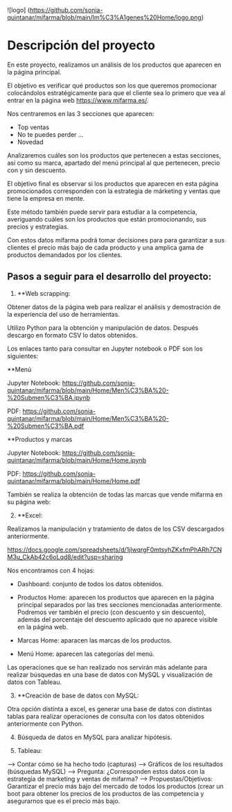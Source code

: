 ![logo] (https://github.com/sonia-quintanar/mifarma/blob/main/Im%C3%A1genes%20Home/logo.png)

# Descripción del proyecto

En este proyecto, realizamos un análisis de los productos que aparecen en la página principal. 

El objetivo es verificar qué productos son los que queremos promocionar colocándolos estratégicamente para que el cliente sea lo primero que vea al entrar en la página web https://www.mifarma.es/.

Nos centraremos en las 3 secciones que aparecen:

- Top ventas
- No te puedes perder ...
- Novedad

Analizaremos cuáles son los productos que pertenecen a estas secciones, así como su marca, apartado del menú principal al que pertenecen, precio con y sin descuento. 

El objetivo final es observar si los productos que aparecen en esta página promocionados corresponden con la estrategia de márketing y ventas que tiene la empresa en mente.

Este método también puede servir para estudiar a la competencia, averiguando cuáles son los productos que  están promocionando, sus precios y estrategias. 

Con estos datos mifarma podrá tomar decisiones para para garantizar a sus clientes el precio más bajo de cada producto y una amplica gama de productos demandados por los clientes.


## Pasos a seguir para el desarrollo del proyecto:

1. **Web scrapping:

Obtener datos de la página web para realizar el análisis y demostración de la experiencia del uso de herramientas. 

Utilizo Python para la obtención y manipulación de datos. Después descargo en formato CSV lo datos obtenidos. 

Los enlaces tanto para consultar en Jupyter notebook o PDF son los siguientes:

**Menú

Jupyter Notebook:
https://github.com/sonia-quintanar/mifarma/blob/main/Home/Men%C3%BA%20-%20Submen%C3%BA.ipynb

PDF:
https://github.com/sonia-quintanar/mifarma/blob/main/Home/Men%C3%BA%20-%20Submen%C3%BA.pdf


**Productos y marcas

Jupyter Notebook:
https://github.com/sonia-quintanar/mifarma/blob/main/Home/Home.ipynb

PDF:
https://github.com/sonia-quintanar/mifarma/blob/main/Home/Home.pdf

También se realiza la obtención de todas las marcas que vende mifarma en su página web:




2. **Excel:

Realizamos la manipulación y tratamiento de datos de los CSV descargados anteriormente.

https://docs.google.com/spreadsheets/d/1jIwqrgF0mtsyhZKxfmPhARh7CNM3u_CkAb42c6oLqd8/edit?usp=sharing

Nos encontramos con 4 hojas:

 - Dashboard: conjunto de todos los datos obtenidos.

 - Productos Home: aparecen los productos que aparecen en la página principal separados por las tres secciones mencionadas anteriormente. Podremos ver también el precio (con descuento y sin descuento), además del porcentaje del descuento aplicado que no aparece visible en la página web.

 - Marcas Home: aparacen las marcas de los productos.

 - Menú Home: aparecen las categorías del menú.

Las operaciones que se han realizado nos servirán más adelante para realizar búsquedas en una base de datos con MySQL y visualización de datos con Tableau.


3. **Creación de base de datos con MySQL:

Otra opción distinta a excel, es generar una base de datos con distintas tablas para realizar operaciones de consulta con los datos obtenidos anteriormente con Python.



4. Búsqueda de datos en MySQL para analizar hipótesis.

5. Tableau:

—> Contar cómo se ha hecho todo (capturas)
—> Gráficos de los resultados (búsquedas MySQL)
—> Pregunta: ¿Corresponden estos datos con la estrategia de marketing y ventas de mifarma?
—> Propuestas/Objetivos: Garantizar el precio más bajo del mercado de todos los productos (crear un boot para obtener los precios de los productos de las competencia y asegurarnos que es el precio más bajo.